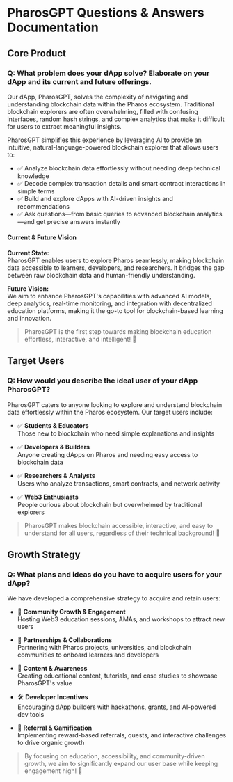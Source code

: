 # PharosGPT Questions & Answers Documentation

## Core Product

### Q: What problem does your dApp solve? Elaborate on your dApp and its current and future offerings.

Our dApp, PharosGPT, solves the complexity of navigating and understanding blockchain data within the Pharos ecosystem. Traditional blockchain explorers are often overwhelming, filled with confusing interfaces, random hash strings, and complex analytics that make it difficult for users to extract meaningful insights.

PharosGPT simplifies this experience by leveraging AI to provide an intuitive, natural-language-powered blockchain explorer that allows users to:

- ✅ Analyze blockchain data effortlessly without needing deep technical knowledge
- ✅ Decode complex transaction details and smart contract interactions in simple terms
- ✅ Build and explore dApps with AI-driven insights and recommendations
- ✅ Ask questions—from basic queries to advanced blockchain analytics—and get precise answers instantly

#### Current & Future Vision

**Current State:**  
PharosGPT enables users to explore Pharos seamlessly, making blockchain data accessible to learners, developers, and researchers. It bridges the gap between raw blockchain data and human-friendly understanding.

**Future Vision:**  
We aim to enhance PharosGPT's capabilities with advanced AI models, deep analytics, real-time monitoring, and integration with decentralized education platforms, making it the go-to tool for blockchain-based learning and innovation.

> PharosGPT is the first step towards making blockchain education effortless, interactive, and intelligent! 🚀

## Target Users

### Q: How would you describe the ideal user of your dApp PharosGPT?

PharosGPT caters to anyone looking to explore and understand blockchain data effortlessly within the Pharos ecosystem. Our target users include:

- ✅ **Students & Educators**  
  Those new to blockchain who need simple explanations and insights

- ✅ **Developers & Builders**  
  Anyone creating dApps on Pharos and needing easy access to blockchain data

- ✅ **Researchers & Analysts**  
  Users who analyze transactions, smart contracts, and network activity

- ✅ **Web3 Enthusiasts**  
  People curious about blockchain but overwhelmed by traditional explorers

> PharosGPT makes blockchain accessible, interactive, and easy to understand for all users, regardless of their technical background! 🚀

## Growth Strategy

### Q: What plans and ideas do you have to acquire users for your dApp?

We have developed a comprehensive strategy to acquire and retain users:

- 🚀 **Community Growth & Engagement**  
  Hosting Web3 education sessions, AMAs, and workshops to attract new users

- 🔗 **Partnerships & Collaborations**  
  Partnering with Pharos projects, universities, and blockchain communities to onboard learners and developers

- 📢 **Content & Awareness**  
  Creating educational content, tutorials, and case studies to showcase PharosGPT's value

- 🛠️ **Developer Incentives**  
  Encouraging dApp builders with hackathons, grants, and AI-powered dev tools

- 🎯 **Referral & Gamification**  
  Implementing reward-based referrals, quests, and interactive challenges to drive organic growth

> By focusing on education, accessibility, and community-driven growth, we aim to significantly expand our user base while keeping engagement high! 🚀